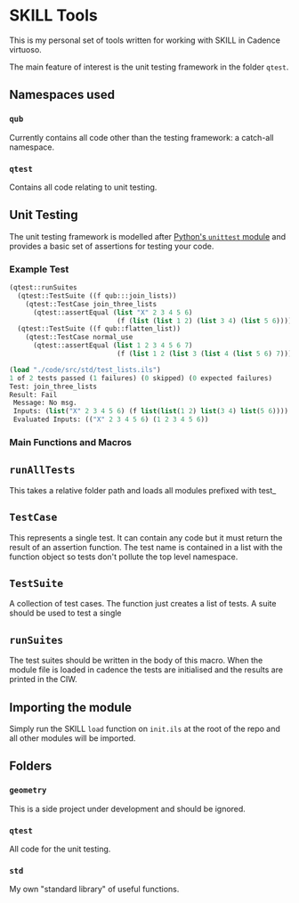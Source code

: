 # SKILL Tools


This is my personal set of tools written for working with SKILL in Cadence virtuoso.

The main feature of interest is the unit testing framework in the folder `qtest`.

## Namespaces used
### `qub`
Currently contains all code other than the testing framework: a catch-all namespace.

### `qtest`
Contains all code relating to unit testing.

## Unit Testing

The unit testing framework is modelled after [Python's `unittest` module](https://docs.python.org/3/library/unittest.html) and provides a basic set of assertions for testing your code.

### Example Test

```lisp
(qtest::runSuites
  (qtest::TestSuite ((f qub:::join_lists))
    (qtest::TestCase join_three_lists
      (qtest::assertEqual (list "X" 2 3 4 5 6)
                           (f (list (list 1 2) (list 3 4) (list 5 6))))))
  (qtest::TestSuite ((f qub::flatten_list))
    (qtest::TestCase normal_use
      (qtest::assertEqual (list 1 2 3 4 5 6 7)
                           (f (list 1 2 (list 3 (list 4 (list 5 6) 7))))))))
```

```lisp
(load "./code/src/std/test_lists.ils")
1 of 2 tests passed (1 failures) (0 skipped) (0 expected failures)
Test: join_three_lists
Result: Fail
 Message: No msg.
 Inputs: (list("X" 2 3 4 5 6) (f list(list(1 2) list(3 4) list(5 6))))
 Evaluated Inputs: (("X" 2 3 4 5 6) (1 2 3 4 5 6))
``` 

### Main Functions and Macros

## `runAllTests`

This takes a relative folder path and loads all modules prefixed with test_

## `TestCase`

This represents a single test. It can contain any code but it must return the result of an assertion function. The test name is contained in a list with the function object so tests don't pollute the top level namespace.

## `TestSuite`

A collection of test cases. The function just creates a list of tests. A suite should be used to test a single 

## `runSuites`

The test suites should be written in the body of this macro. When the module file is loaded in cadence the tests are initialised and the results are printed in the CIW.

## Importing the module

Simply run the SKILL `load` function on `init.ils` at the root of the repo and all other modules will be imported.

## Folders

### `geometry`

This is a side project under development and should be ignored.

### `qtest`

All code for the unit testing.

### `std`

My own "standard library" of useful functions.
